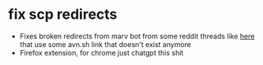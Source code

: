 # fix scp redirects
* Fixes broken redirects from marv bot from some reddit threads like [here](https://www.reddit.com/r/SCP/comments/18r6qjf/do_you_think_the_scp_community_is_plagued_by/kez7o9w/) that use some avn.sh link that doesn't exist anymore
* Firefox extension, for chrome just chatgpt this shit